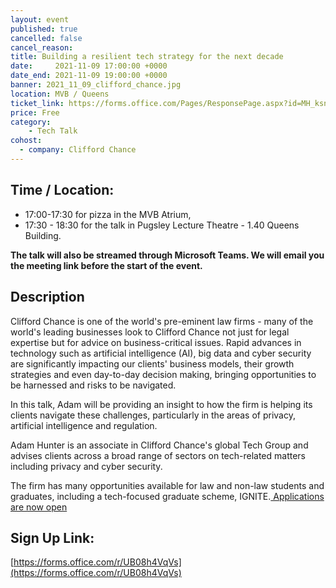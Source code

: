 ```yaml
---
layout: event
published: true
cancelled: false
cancel_reason:
title: Building a resilient tech strategy for the next decade
date:     2021-11-09 17:00:00 +0000
date_end: 2021-11-09 19:00:00 +0000
banner: 2021_11_09_clifford_chance.jpg
location: MVB / Queens
ticket_link: https://forms.office.com/Pages/ResponsePage.aspx?id=MH_ksn3NTkql2rGM8aQVG0oLxCqT09lOprUl0Sxl6cdUMlVaS01aSzk1ODJOTE1MTlUzOUNJRThCQS4u
price: Free
category:
    - Tech Talk
cohost:
  - company: Clifford Chance
---
```

## Time / Location:
* 17:00-17:30 for pizza in the MVB Atrium,
* 17:30 - 18:30  for the talk in Pugsley Lecture Theatre - 1.40 Queens Building.

**The talk will also be streamed through Microsoft Teams. We will email you the meeting link before the start of the event.**


## Description
Clifford Chance is one of the world's pre-eminent law firms - many of the world's leading businesses look to Clifford Chance not just for legal expertise but for advice on business-critical issues. Rapid advances in technology such as artificial intelligence (AI), big data and cyber security are significantly impacting our clients' business models, their growth strategies and even day-to-day decision making, bringing opportunities to be harnessed and risks to be navigated.

In this talk, Adam will be providing an insight to how the firm is helping its clients navigate these challenges, particularly in the areas of privacy, artificial intelligence and regulation.

Adam Hunter is an associate in Clifford Chance's global Tech Group and advises clients across a broad range of sectors on tech-related matters including privacy and cyber security.

The firm has many opportunities available for law and non-law students and graduates, including a tech-focused graduate scheme, IGNITE.[ Applications are now open](https://careers.cliffordchance.com/london/apply-now.html)

## Sign Up Link: 
[https://forms.office.com/r/UB08h4VqVs](https://forms.office.com/r/UB08h4VqVs)